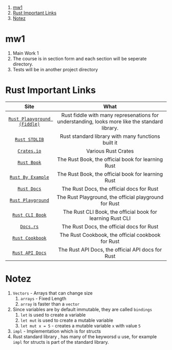
1. [mw1](#mw1)
2. [Rust Important Links](#rust-important-links)
3. [Notez](#notez)


# mw1

1. Main Work 1
2. The course is in section form and each section will be seperate directory. 
3. Tests will be in another project directory

# Rust Important Links 

Site | What 
:--: | :--:
[`Rust Plaayground (Fiddle)`](https://play.rust-lang.org/) | Rust fiddle with many represenations for understanding, looks more like the standard library.
[`Rust STDLIB`](https://doc.rust-lang.org/std/keyword.impl.html) | Rust standard library with many functions built it
[`Crates.io`](https://crates.io/) | Various Rust Crates 
[`Rust Book`](https://doc.rust-lang.org/book/) | The Rust Book, the official book for learning Rust
[`Rust By Example`](https://doc.rust-lang.org/rust-by-example/) | The Rust Book, the official book for learning Rust
[`Rust Docs`](https://doc.rust-lang.org/std/index.html) | The Rust Docs, the official docs for Rust
[`Rust Playground`](https://play.rust-lang.org/) | The Rust Playground, the official playground for Rust
[`Rust CLI Book`](https://rust-cli.github.io/book/) | The Rust CLI Book, the official book for learning Rust CLI
[`Docs.rs`](https://docs.rs/) | The Rust Docs, the official docs for Rust
[`Rust Cookbook`](https://rust-lang-nursery.github.io/rust-cookbook/) | The Rust Cookbook, the official cookbook for Rust
[`Rust API Docs`](https://api.rust-lang.org/) | The Rust API Docs, the official API docs for Rust

# Notez 

1. `Vectors` - Arrays that can change size 
   1. `arrays` - Fixed Length
   2. `array` is faster than a `vector`
2. Since variables are by default immutable, they are called `bindings`
   1. `let` is used to create a variable   
   2. `let mut` is used to create a mutable variable
   3. `let mut x = 5` - creates a mutable variable `x` with value `5`
3. `impl` - Implementation which is for structs
4. Rust standard library , has many of the keyworsd u use, for example `impl` for structs is part of the standard library.
